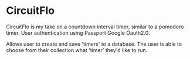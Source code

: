 
# CircuitFlo

CircuitFlo is my take on a countdown interval timer, similar to a pomodoro timer. User authentication using Passport Google Oauth2.0.

Allows user to create and save 'timers' to a database. The user is able to choose from their collection what 'timer' they'd like to run.
